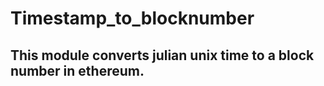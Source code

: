 # Timestamp_to_blocknumber

## This module converts julian unix time to a block number in ethereum. 
